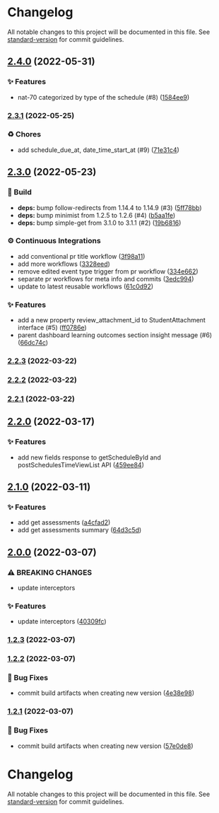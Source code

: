 # Changelog

All notable changes to this project will be documented in this file. See [standard-version](https://github.com/conventional-changelog/standard-version) for commit guidelines.

## [2.4.0](https://github.com/KL-Engineering/kidsloop-cms-api-client/branches/compare/v2.4.0%0Dv2.3.1) (2022-05-31)


### ✨ Features

* nat-70 categorized by type of the schedule (#8) ([1584ee9](https://github.com/KL-Engineering/kidsloop-cms-api-client/commits/1584ee93831a4fba26bad5d617f0850486a3a006))

### [2.3.1](https://github.com/KL-Engineering/kidsloop-cms-api-client/branches/compare/v2.3.1%0Dv2.3.0) (2022-05-25)


### ♻️ Chores

* add schedule_due_at, date_time_start_at (#9) ([71e31c4](https://github.com/KL-Engineering/kidsloop-cms-api-client/commits/71e31c472935f87289f597e80cf2fe9cb0560266))

## [2.3.0](https://github.com/KL-Engineering/kidsloop-cms-api-client/branches/compare/v2.3.0%0Dv2.2.3) (2022-05-23)


### 🔨 Build

* **deps:** bump follow-redirects from 1.14.4 to 1.14.9 (#3) ([5ff78bb](https://github.com/KL-Engineering/kidsloop-cms-api-client/commits/5ff78bba2bac11c3895b9a9d6c72312beebbead0))
* **deps:** bump minimist from 1.2.5 to 1.2.6 (#4) ([b5aa1fe](https://github.com/KL-Engineering/kidsloop-cms-api-client/commits/b5aa1fec76ec1e263c1d523261ed32703e974571))
* **deps:** bump simple-get from 3.1.0 to 3.1.1 (#2) ([19b6816](https://github.com/KL-Engineering/kidsloop-cms-api-client/commits/19b681656bc342c3feeceeff1efa4b891f4dfbdd))


### ⚙️ Continuous Integrations

* add conventional pr title workflow ([3f98a11](https://github.com/KL-Engineering/kidsloop-cms-api-client/commits/3f98a110daa740425112ad4dd842cca59ee8c53b))
* add more workflows ([3328eed](https://github.com/KL-Engineering/kidsloop-cms-api-client/commits/3328eede621084f30771aebd2e83107e35237883))
* remove edited event type trigger from pr workflow ([334e662](https://github.com/KL-Engineering/kidsloop-cms-api-client/commits/334e662afdc0ccdeaf91724c55dfaa042c86f27c))
* separate pr workflows for meta info and commits ([3edc994](https://github.com/KL-Engineering/kidsloop-cms-api-client/commits/3edc99495525f5d072bff5037aa925a32146acbe))
* update to latest reusable workflows ([61c0d92](https://github.com/KL-Engineering/kidsloop-cms-api-client/commits/61c0d9290556fc5fbbc5c22134ab9c7c1997120e))


### ✨ Features

* add a new property review_attachment_id to StudentAttachment interface (#5) ([ff0786e](https://github.com/KL-Engineering/kidsloop-cms-api-client/commits/ff0786e31df5c32041a4f92425c091aa505a3f59))
* parent dashboard learning outcomes section insight message (#6) ([66dc74c](https://github.com/KL-Engineering/kidsloop-cms-api-client/commits/66dc74c3c2646127679073b26fb8fadf971bbb8f))

### [2.2.3](https://github.com/KL-Engineering/kidsloop-cms-api-client/branches/compare/v2.2.3%0Dv2.2.2) (2022-03-22)

### [2.2.2](https://github.com/KL-Engineering/kidsloop-cms-api-client/branches/compare/v2.2.2%0Dv2.2.1) (2022-03-22)

### [2.2.1](https://github.com/KL-Engineering/kidsloop-cms-api-client/branches/compare/v2.2.1%0Dv2.2.0) (2022-03-22)

## [2.2.0](https://bitbucket.org/calmisland/kidsloop-cms-api-client/branches/compare/2.2.0%0D2.1.0) (2022-03-17)


### ✨ Features

* add new fields response to getScheduleById and postSchedulesTimeViewList API ([459ee84](https://bitbucket.org/calmisland/kidsloop-cms-api-client/commits/459ee8431e94a04f0b57340786b21cef2fa63615))

## [2.1.0](https://bitbucket.org/calmisland/kidsloop-cms-api-client/branches/compare/2.1.0%0D2.0.0) (2022-03-11)


### ✨ Features

* add get assessments ([a4cfad2](https://bitbucket.org/calmisland/kidsloop-cms-api-client/commits/a4cfad273762bd18060a2b249e9fb52c2902daf4))
* add get assessments summary ([64d3c5d](https://bitbucket.org/calmisland/kidsloop-cms-api-client/commits/64d3c5d49d82835154ab29fd6420b47f372be57f))

## [2.0.0](https://bitbucket.org/calmisland/kidsloop-cms-api-client/branches/compare/2.0.0%0D1.2.3) (2022-03-07)


### ⚠ BREAKING CHANGES

* update interceptors

### ✨ Features

* update interceptors ([40309fc](https://bitbucket.org/calmisland/kidsloop-cms-api-client/commits/40309fc44b6599bfe2411204c4f6700059134801))

### [1.2.3](https://bitbucket.org/calmisland/kidsloop-cms-api-client/branches/compare/1.2.3%0D1.2.2) (2022-03-07)

### [1.2.2](https://bitbucket.org/calmisland/kidsloop-cms-api-client/branches/compare/1.2.2%0D1.2.1) (2022-03-07)


### 🐛 Bug Fixes

* commit build artifacts when creating new version ([4e38e98](https://bitbucket.org/calmisland/kidsloop-cms-api-client/commits/4e38e9869ecb4ba336cb193bdc3e0c291117a0b9))

### [1.2.1](https://bitbucket.org/calmisland/kidsloop-cms-api-client/branches/compare/1.2.1%0D1.2.0) (2022-03-07)


### 🐛 Bug Fixes

* commit build artifacts when creating new version ([57e0de8](https://bitbucket.org/calmisland/kidsloop-cms-api-client/commits/57e0de810e6dc8f2ccf4ef313224063641ea870c))

# Changelog

All notable changes to this project will be documented in this file. See [standard-version](https://github.com/conventional-changelog/standard-version) for commit guidelines.
